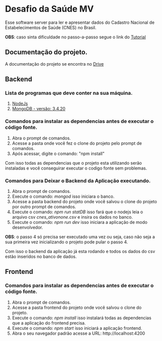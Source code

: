 # Desafio da Saúde MV
Esse software server para ler e apresentar dados do Cadastro Nacional de Estabelecimentos de Saúde (CNES) no Brasil.

**OBS**: caso sinta dificuldade no passo-a-passo segue o link do [Tutorial]()

## Documentação do projeto.
A documentação do projeto se encontra no [Drive](https://docs.google.com/document/d/12jiaFyFmCxaV_yP61ug3WU68jDWK_vmNl_BLveDg5Lk/edit?usp=sharing)

## Backend

### Lista de programas que deve conter na sua máquina.
1. [NodeJs](https://nodejs.org/en/)
2. [MongoDB - versão: 3.4.20](https://www.mongodb.com/dr/fastdl.mongodb.org/win32/mongodb-win32-x86_64-2008plus-3.4.20-signed.msi/download)

### Comandos para instalar as dependencias antes de executar o código fonte.
1. Abra o prompt de comandos.
2. Acesse a pasta onde você fez o clone do projeto pelo prompt de comandos.
3. Após acessar, digite o comando: "npm install"

Com isso todas as dependencias que o projeto esta utilizando serão instaladas e você conseguirar executar o codigo fonte sem problemas.

### Comandos para Deixar o Backend da Aplicação executando.
1. Abra o prompt de comandos.
2. Execute o comando: _mongod_ isso iniciara o banco.
3. Acesse a pasta backend do projeto onde você salvou o clone do projeto por outro prompt de comandos.
4. Execute o comando: _npm run statDB_ isso fará que o nodejs leia o arquivo csv *cnes_ativonone.csv* e insira os dados no banco.
5. Execute o comando: _npm run dev_ isso iniciara a aplicação de modo desenvolvedor.

**OBS**: o passo 4 só precisa ser executado uma vez ou seja, caso não seja a sua primeira vez inicializando o projeto pode pular o passo 4.

Com isso o backend da aplicação já esta rodando e todos os dados do csv estão inseridos no banco de dados.

## Frontend

### Comandos para instalar as dependencias antes de executar o código fonte.
1. Abra o prompt de comandos.
2. Acesse a pasta frontend do projeto onde você salvou o clone do projeto.
3. Execute o comando: _npm install_ isso instalará todas as dependencias que a aplicação do frontend precisa.
4. Execute o comando: _npm start_ isso iniciará a aplicação frontend.
5. Abra o seu navegador padrão acesse a URL: http://localhost:4200